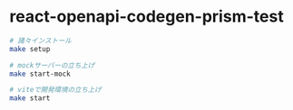 # react-openapi-codegen-prism-test

```sh
# 諸々インストール
make setup

# mockサーバーの立ち上げ
make start-mock

# viteで開発環境の立ち上げ
make start
```
